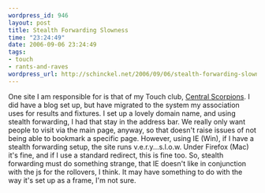 ```yaml
--- 
wordpress_id: 946
layout: post
title: Stealth Forwarding Slowness
time: "23:24:49"
date: 2006-09-06 23:24:49
tags: 
- touch
- rants-and-raves
wordpress_url: http://schinckel.net/2006/09/06/stealth-forwarding-slowness/
---
```

One site I am responsible for is that of my Touch club, [Central Scorpions][1]. I did have a blog set up, but have migrated to the system my association uses for results and fixtures. I set up a lovely domain name, and using stealth forwarding, I had that stay in the address bar. We really only want people to visit via the main page, anyway, so that doesn't raise issues of not being able to bookmark a specific page. However, using IE (Win), if I have a stealth forwarding setup, the site runs v.e.r.y...s.l.o.w. Under Firefox (Mac) it's fine, and if I use a standard redirect, this is fine too. So, stealth forwarding must do something strange, that IE doesn't like in conjunction with the js for the rollovers, I think. It may have something to do with the way it's set up as a frame, I'm not sure. 

   [1]: http://centralscorpions.com

